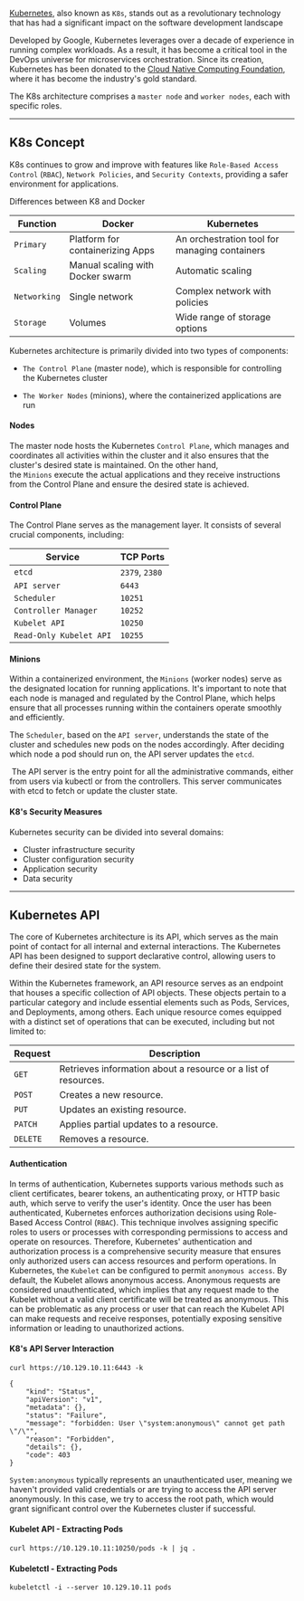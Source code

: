 [Kubernetes](https://kubernetes.io/), also known as `K8s`, stands out as a revolutionary technology that has had a significant impact on the software development landscape

Developed by Google, Kubernetes leverages over a decade of experience in running complex workloads. As a result, it has become a critical tool in the DevOps universe for microservices orchestration. Since its creation, Kubernetes has been donated to the [Cloud Native Computing Foundation](https://www.cncf.io/), where it has become the industry's gold standard.

The K8s architecture comprises a `master node` and `worker nodes`, each with specific roles.

---

## K8s Concept

K8s continues to grow and improve with features like `Role-Based Access Control` (`RBAC`), `Network Policies`, and `Security Contexts`, providing a safer environment for applications.

Differences between K8 and Docker

|**Function**|**Docker**|**Kubernetes**|
|---|---|---|
|`Primary`|Platform for containerizing Apps|An orchestration tool for managing containers|
|`Scaling`|Manual scaling with Docker swarm|Automatic scaling|
|`Networking`|Single network|Complex network with policies|
|`Storage`|Volumes|Wide range of storage options|

Kubernetes architecture is primarily divided into two types of components:

- `The Control Plane` (master node), which is responsible for controlling the Kubernetes cluster
    
- `The Worker Nodes` (minions), where the containerized applications are run

#### Nodes

The master node hosts the Kubernetes `Control Plane`, which manages and coordinates all activities within the cluster and it also ensures that the cluster's desired state is maintained. On the other hand, the `Minions` execute the actual applications and they receive instructions from the Control Plane and ensure the desired state is achieved.

#### Control Plane

The Control Plane serves as the management layer. It consists of several crucial components, including:

|**Service**|**TCP Ports**|
|---|---|
|`etcd`|`2379`, `2380`|
|`API server`|`6443`|
|`Scheduler`|`10251`|
|`Controller Manager`|`10252`|
|`Kubelet API`|`10250`|
|`Read-Only Kubelet API`|`10255`|
#### Minions

Within a containerized environment, the `Minions` (worker nodes) serve as the designated location for running applications. It's important to note that each node is managed and regulated by the Control Plane, which helps ensure that all processes running within the containers operate smoothly and efficiently.

The `Scheduler`, based on the `API server`, understands the state of the cluster and schedules new pods on the nodes accordingly. After deciding which node a pod should run on, the API server updates the `etcd`.

 The API server is the entry point for all the administrative commands, either from users via kubectl or from the controllers. This server communicates with etcd to fetch or update the cluster state.

#### K8's Security Measures

Kubernetes security can be divided into several domains:

- Cluster infrastructure security
- Cluster configuration security
- Application security
- Data security

---
## Kubernetes API

The core of Kubernetes architecture is its API, which serves as the main point of contact for all internal and external interactions. The Kubernetes API has been designed to support declarative control, allowing users to define their desired state for the system.

Within the Kubernetes framework, an API resource serves as an endpoint that houses a specific collection of API objects. These objects pertain to a particular category and include essential elements such as Pods, Services, and Deployments, among others. Each unique resource comes equipped with a distinct set of operations that can be executed, including but not limited to:

|**Request**|**Description**|
|---|---|
|`GET`|Retrieves information about a resource or a list of resources.|
|`POST`|Creates a new resource.|
|`PUT`|Updates an existing resource.|
|`PATCH`|Applies partial updates to a resource.|
|`DELETE`|Removes a resource.|
#### Authentication

In terms of authentication, Kubernetes supports various methods such as client certificates, bearer tokens, an authenticating proxy, or HTTP basic auth, which serve to verify the user's identity. Once the user has been authenticated, Kubernetes enforces authorization decisions using Role-Based Access Control (`RBAC`). This technique involves assigning specific roles to users or processes with corresponding permissions to access and operate on resources. Therefore, Kubernetes' authentication and authorization process is a comprehensive security measure that ensures only authorized users can access resources and perform operations.
In Kubernetes, the `Kubelet` can be configured to permit `anonymous access`. By default, the Kubelet allows anonymous access. Anonymous requests are considered unauthenticated, which implies that any request made to the Kubelet without a valid client certificate will be treated as anonymous. This can be problematic as any process or user that can reach the Kubelet API can make requests and receive responses, potentially exposing sensitive information or leading to unauthorized actions.

#### K8's API Server Interaction

```shell
curl https://10.129.10.11:6443 -k

{
	"kind": "Status",
	"apiVersion": "v1",
	"metadata": {},
	"status": "Failure",
	"message": "forbidden: User \"system:anonymous\" cannot get path \"/\"",
	"reason": "Forbidden",
	"details": {},
	"code": 403
}
```

`System:anonymous` typically represents an unauthenticated user, meaning we haven't provided valid credentials or are trying to access the API server anonymously. In this case, we try to access the root path, which would grant significant control over the Kubernetes cluster if successful.

#### Kubelet API - Extracting Pods

```shell
curl https://10.129.10.11:10250/pods -k | jq .
```

#### Kubeletctl - Extracting Pods

```shell
kubeletctl -i --server 10.129.10.11 pods
```


